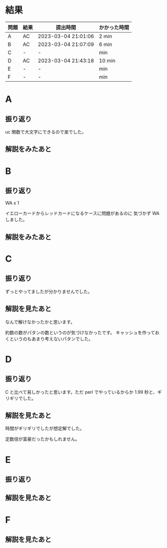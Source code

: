 # 結果

| 問題 | 結果 | 提出時間            | かかった時間 |
|------|------|---------------------|--------------|
| A    | AC   | 2023-03-04 21:01:06 | 2 min        |
| B    | AC   | 2023-03-04 21:07:09 | 6 min        |
| C    | -    | -                   |     min      |
| D    | AC   | 2023-03-04 21:43:18 | 10 min       |
| E    | -    | -                   |     min      |
| F    | -    | -                   |     min      |

# A

## 振り返り

uc 関数で大文字にできるので楽でした。

## 解説をみたあと

# B

## 振り返り

WA x 1

イエローカードからレッドカードになるケースに問題があるのに
気づかず WA しました。

## 解説をみたあと

# C

## 振り返り

ずっとやってましたが分かりませんでした。

## 解説を見たあと

なんで解けなかったかと思います。

約数の数がパタンの数というのが気づけなかったです。
キャッシュを作っておくというのもあまり考えないパタンでした。

# D

## 振り返り

C と比べて易しかったと思います。ただ perl でやっているからか
1.99 秒と、ギリギリでした。

## 解説を見たあと

時間がギリギリでしたが想定解でした。

定数倍が富豪だったかもしれません。

# E

## 振り返り

## 解説を見たあと

# F

## 解説を見たあと
